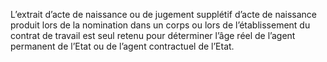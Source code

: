 L’extrait d’acte de naissance ou de jugement supplétif d’acte de naissance produit lors de la nomination dans un corps ou lors de l’établissement du contrat de travail est seul retenu pour déterminer l’âge réel de l’agent permanent de l’Etat ou de l’agent contractuel de l’Etat.